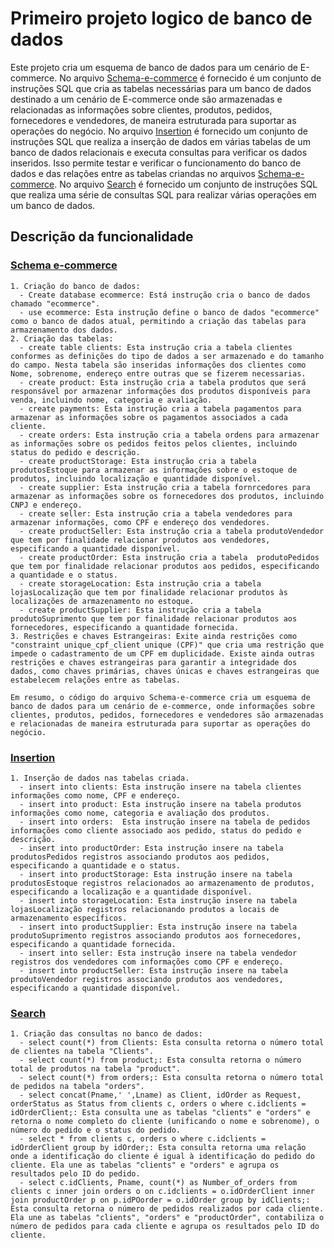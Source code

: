 # Primeiro projeto logico de banco de dados

Este projeto cria um esquema de banco de dados para um cenário de E-commerce. No arquivo [Schema-e-commerce](https://github.com/Sanderfn/Primeiro-projeto-logico-de-banco-de-dados/blob/main/Schema-e-commerce.sql) é fornecido é um conjunto de instruções SQL que cria as tabelas necessárias para um banco de dados destinado a um cenário de E-commerce onde são armazenadas e relacionadas as informações sobre clientes, produtos, pedidos, fornecedores e vendedores, de maneira estruturada para suportar as operações do negócio. No arquivo [Insertion](https://github.com/Sanderfn/Primeiro-projeto-logico-de-banco-de-dados/blob/main/Insertion.sql) é fornecido um conjunto de instruções SQL que realiza a inserção de dados em várias tabelas de um banco de dados relacionais e executa consultas para verificar os dados inseridos. Isso permite testar e verificar o funcionamento do banco de dados e das relações entre as tabelas criandas no arquivos [Schema-e-commerce](https://github.com/Sanderfn/Primeiro-projeto-logico-de-banco-de-dados/blob/main/Schema-e-commerce.sql). No arquivo [Search](https://github.com/Sanderfn/Primeiro-projeto-logico-de-banco-de-dados/blob/main/Search.sql) é fornecido um conjunto de instruções SQL que realiza uma série de consultas SQL para realizar várias operações em um banco de dados.

## Descrição da funcionalidade

### [Schema e-commerce](https://github.com/Sanderfn/Primeiro-projeto-logico-de-banco-de-dados/blob/main/Schema-e-commerce.sql)
    
    1. Criação do banco de dados:
      - Create database ecommerce: Está instrução cria o banco de dados chamado "ecommerce".
      - use ecommerce: Esta instrução define o banco de dados "ecommerce" como o banco de dados atual, permitindo a criação das tabelas para armazenamento dos dados.
    2. Criação das tabelas: 
      - create table clients: Esta instrução cria a tabela clientes conformes as definições do tipo de dados a ser armazenado e do tamanho do campo. Nesta tabela são inseridas informações dos clientes como Nome, sobrenome, endereço entre outras que se fizerem necessarias.
      - create product: Esta instrução cria a tabela produtos que será responsável por armazenar informações dos produtos disponíveis para venda, incluindo nome, categoria e avaliação.
      - create payments: Esta instrução cria a tabela pagamentos para armazenar as informações sobre os pagamentos associados a cada cliente. 
      - create orders: Esta instrução cria a tabela ordens para armazenar as informações sobre os pedidos feitos pelos clientes, incluindo status do pedido e descrição.
      - create productStorage: Esta instrução cria a tabela produtosEstoque para armazenar as informações sobre o estoque de produtos, incluindo localização e quantidade disponível.
      - create supplier: Esta instrução cria a tabela fornrcedores para armazenar as informações sobre os fornecedores dos produtos, incluindo CNPJ e endereço.
      - create seller: Esta instrução cria a tabela vendedores para armazenar informações, como CPF e endereço dos vendedores.
      - create productSeller: Esta instrução cria a tabela produtoVendedor que tem por finalidade relacionar produtos aos vendedores, especificando a quantidade disponível.
      - create productOrder: Esta instrução cria a tabela  produtoPedidos que tem por finalidade relacionar produtos aos pedidos, especificando a quantidade e o status.
      - create storageLocation: Esta instrução cria a tabela lojasLocalização que tem por finalidade relacionar produtos às localizações de armazenamento no estoque.
      - create productSupplier: Esta instrução cria a tabela produtoSuprimento que tem por finalidade relacionar produtos aos fornecedores, especificando a quantidade fornecida.
    3. Restrições e chaves Estrangeiras: Exite ainda restrições como "constraint unique_cpf_client unique (CPF)" que cria uma restrição que impede o cadastramento de um CPF em duplicidade. Existe ainda outras restrições e chaves estrangeiras para garantir a integridade dos dados, como chaves primárias, chaves únicas e chaves estrangeiras que estabelecem relações entre as tabelas.

    Em resumo, o código do arquivo Schema-e-commerce cria um esquema de banco de dados para um cenário de e-commerce, onde informações sobre clientes, produtos, pedidos, fornecedores e vendedores são armazenadas e relacionadas de maneira estruturada para suportar as operações do negócio.
   
### [Insertion](https://github.com/Sanderfn/Primeiro-projeto-logico-de-banco-de-dados/blob/main/Insertion.sql)

    1. Inserção de dados nas tabelas criada.
      - insert into clients: Esta instrução insere na tabela clientes informações como nome, CPF e endereço.
      - insert into product: Esta instrução insere na tabela produtos informações como nome, categoria e avaliação dos produtos.
      - insert into orders:  Esta instrução insere na tabela de pedidos informações como cliente associado aos pedido, status do pedido e descrição.
      - insert into productOrder: Esta instrução insere na tabela produtosPedidos registros associando produtos aos pedidos, especificando a quantidade e o status.
      - insert into productStorage: Esta instrução insere na tabela produtosEstoque registros relacionados ao armazenamento de produtos, especificando a localização e a quantidade disponível.
      - insert into storageLocation: Esta instrução insere na tabela lojasLocalização registros relacionando produtos a locais de armazenamento específicos.
      - insert into productSupplier: Esta instrução insere na tabela produtoSuprimento registros associando produtos aos fornecedores, especificando a quantidade fornecida.
      - insert into seller: Esta instrução insere na tabela vendedor registros dos vendedores com informações como CPF e endereço.
      - insert into productSeller: Esta instrução insere na tabela produtoVendedor registros associando produtos aos vendedores, especificando a quantidade disponível.

### [Search](https://github.com/Sanderfn/Primeiro-projeto-logico-de-banco-de-dados/blob/main/Search.sql)

    1. Criação das consultas no banco de dados:
      - select count(*) from Clients: Esta consulta retorna o número total de clientes na tabela "Clients".
      - select count(*) from product;: Esta consulta retorna o número total de produtos na tabela "product".
      - select count(*) from orders;: Esta consulta retorna o número total de pedidos na tabela "orders".
      - select concat(Pname,' ',Lname) as Client, idOrder as Request, orderStatus as Status from clients c, orders o where c.idclients = idOrderClient;: Esta consulta une as tabelas "clients" e "orders" e retorna o nome completo do cliente (unificando o nome e sobrenome), o número do pedido e o status do pedido.
      - select * from clients c, orders o where c.idclients = idOrderClient group by idOrder;: Esta consulta retorna uma relação onde a identificação do cliente é igual à identificação do pedido do cliente. Ela une as tabelas "clients" e "orders" e agrupa os resultados pelo ID do pedido.
      - select c.idClients, Pname, count(*) as Number_of_orders from clients c inner join orders o on c.idclients = o.idOrderClient inner join productOrder p on p.idPOorder = o.idOrder group by idClients;: Esta consulta retorna o número de pedidos realizados por cada cliente. Ela une as tabelas "clients", "orders" e "productOrder", contabiliza o número de pedidos para cada cliente e agrupa os resultados pelo ID do cliente.
      

   